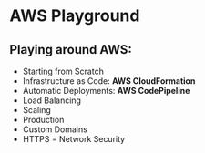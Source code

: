 # AWS Playground

## Playing around AWS:
- Starting from Scratch
- Infrastructure as Code: **AWS CloudFormation**
- Automatic Deployments: **AWS CodePipeline**
- Load Balancing
- Scaling
- Production
- Custom Domains
- HTTPS
= Network Security
